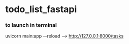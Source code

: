# todo_list_fastapi

### to launch in terminal
uvicorn main:app --reload --> http://127.0.0.1:8000/tasks